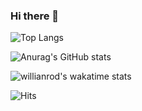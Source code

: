 ### Hi there 👋

<!--
**chaerin-dev/chaerin-dev** is a ✨ _special_ ✨ repository because its `README.md` (this file) appears on your GitHub profile.

Here are some ideas to get you started:

- 🔭 I’m currently working on ...
- 🌱 I’m currently learning ...
- 👯 I’m looking to collaborate on ...
- 🤔 I’m looking for help with ...
- 💬 Ask me about ...
- 📫 How to reach me: ...
- 😄 Pronouns: ...
- ⚡ Fun fact: ...
-->

![Top Langs](https://github-readme-stats.vercel.app/api/top-langs/?username=chaerin-dev&layout=compact&theme=tokyonight)

![Anurag's GitHub stats](https://github-readme-stats.vercel.app/api?username=chaerin-dev&count_private=true&show_icons=true&theme=tokyonight)

![willianrod's wakatime stats](https://github-readme-stats.vercel.app/api/wakatime?username=chaerin-dev&theme=tokyonight)


![Hits](https://hits.seeyoufarm.com/api/count/incr/badge.svg?url=https%3A%2F%2Fgithub.com%2Fchaerin-dev&count_bg=%23969696&title_bg=%23555555&icon=&icon_color=%23E7E7E7&title=hits&edge_flat=false)
